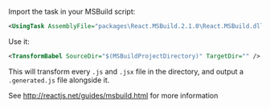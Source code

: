 Import the task in your MSBuild script:

```xml
<UsingTask AssemblyFile="packages\React.MSBuild.2.1.0\React.MSBuild.dll" TaskName="TransformBabel" />
```

Use it:

```xml
<TransformBabel SourceDir="$(MSBuildProjectDirectory)" TargetDir="" />
```

This will transform every `.js` and `.jsx` file in the directory, and output a `.generated.js` file alongside it.

See http://reactjs.net/guides/msbuild.html for more information
